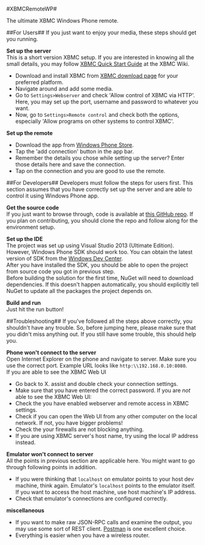 #XBMCRemoteWP#

The ultimate XBMC Windows Phone remote.

##For Users##
If you just want to enjoy your media, these steps should get you running.

**Set up the server**  
This is a short version XBMC setup. If you are interested in knowing all the small details, you may follow [XBMC Quick Start Guide](http://wiki.xbmc.org/?title=XBMC_Quick_Start_Guide) at the XBMC Wiki.
* Download and install XBMC from [XBMC download page](http://xbmc.org/download/) for your preferred platform.
* Navigate around and add some media.
* Go to `Settings>Webserver` and check 'Allow control of XBMC via HTTP'. Here, you may set up the port, username and password to whatever you want.
* Now, go to `Settings>Remote control` and check both the options, especially 'Allow programs on other systems to control XBMC'.

**Set up the remote**  
* Download the app from [Windows Phone Store](http://www.windowsphone.com/s?appid=3897b459-b11b-41eb-9cea-dd9e53c55b78).
* Tap the 'add connection' button in the app bar.
* Remember the details you chose while setting up the server? Enter those details here and save the connection.
* Tap on the connection and you are good to use the remote.

##For Developers##
Developers must follow the steps for users first. This section assumes that you have correctly set up the server and are able to control it using Windows Phone app.

**Get the source code**  
If you just want to browse through, code is available at [this GitHub repo](https://github.com/akshay2000/XBMCRemoteWP). If you plan on contributing, you should clone the repo and follow along for the environment setup.

**Set up the IDE**  
The project was set up using Visual Studio 2013 (Ultimate Edition). However, Windows Phone SDK should work too. You can obtain the latest version of SDK from the [Windows Dev Center](http://dev.windows.com/en-us/develop/download-phone-sdk).  
After you have installed the SDK, you should be able to open the project from source code you got in previous step.  
Before building the solution for the first time, NuGet will need to download dependencies. If this doesn't happen automatically, you should explicitly tell NuGet to update all the packages the project depends on.

**Build and run**  
Just hit the run button!

##Troubleshooting##
If you've followed all the steps above correctly, you shouldn't have any trouble. So, before jumping here, please make sure that you didn't miss anything out. If you still have some trouble, this should help you.

**Phone won't connect to the server**  
Open Internet Explorer on the phone and navigate to server. Make sure you use the correct port. Example URL looks like `http:\\192.168.0.10:8080`.  
If you are able to see the XBMC Web UI
* Go back to X. assist and double check your connection settings.
* Make sure that you have entered the correct password.
If you are _not_ able to see the XBMC Web UI:
* Check the you have enabled webserver and remote access in XBMC settings.
* Check if you can open the Web UI from any other computer on the local network. If not, you have bigger problems!
* Check the your firewalls are not blocking anything.
* If you are using XBMC server's host name, try using the local IP address instead.

**Emulator won't connect to server**  
All the points in previous section are applicable here. You might want to go through following points in addition.
* If you were thinking that `localhost` on emulator points to your host dev machine, think again. Emulator's `localhost` points to the emulator itself. If you want to access the host machine, use host machine's IP address.
* Check that emulator's connections are configured correctly.

**miscellaneous**  
* If you want to make raw JSON-RPC calls and examine the output, you may use some sort of REST client. [Postman](http://www.getpostman.com/) is one excellent choice.
* Everything is easier when you have a wireless router.
